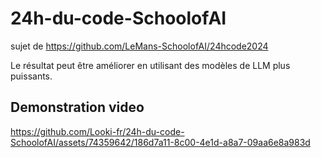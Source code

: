 # 24h-du-code-SchoolofAI

sujet de https://github.com/LeMans-SchoolofAI/24hcode2024

Le résultat peut être améliorer en utilisant des modèles de LLM plus puissants.

## Demonstration video

https://github.com/Looki-fr/24h-du-code-SchoolofAI/assets/74359642/186d7a11-8c00-4e1d-a8a7-09aa6e8a983d

